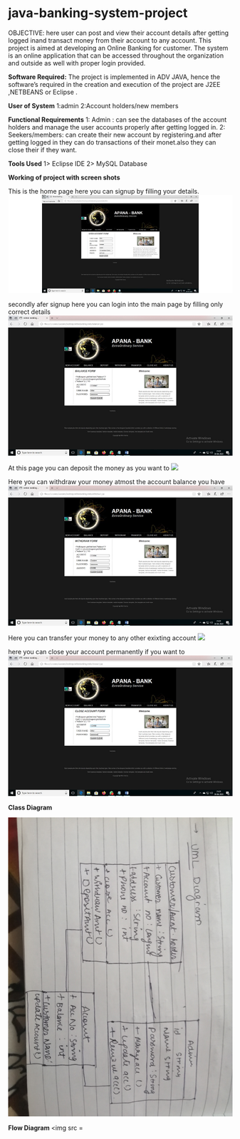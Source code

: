 # java-banking-system-project
OBJECTIVE:
here user can post and view their account  details after getting logged inand transact money from their account to any account.
This project is aimed at developing an Online Banking for customer. The system is an online application that can be accessed throughout the organization and outside as well with proper login provided. 

<b>Software Required:</b>
The project is implemented in ADV JAVA, hence the software’s required in the creation and execution of the project are J2EE ,NETBEANS or Eclipse .

<b>User of System</b>
1:admin
2:Account holders/new members

<b>Functional Requirements</b>
1: Admin : can see the databases of the account holders and manage the user accounts properly after getting logged in.
2: Seekers/members: can create their new account by registering.and after getting logged in they can do transactions of their monet.also they can close their if they want.

<b>Tools Used</b>
1> Eclipse IDE
2> MySQL Database


<B>Working of project with screen shots</B>

This is the home page here you can signup by filling your details.
<img src=https://github.com/mihirverma7781/java-banking-system-project/blob/master/images/homesignup.jpg>


secondly afer signup here you can login into the main page by filling only correct details
<img src=https://github.com/mihirverma7781/java-banking-system-project/blob/master/images/login.jpg>


At this page you can deposit the money as you want to
<image src=https://github.com/mihirverma7781/java-banking-system-project/blob/master/images/deposit.jpg>

Here you can withdraw your money atmost the account balance you have
<img src=https://github.com/mihirverma7781/java-banking-system-project/blob/master/images/withdraw.jpg>

Here you can transfer your money to any other exixting account
<image src=https://github.com/mihirverma7781/java-banking-system-project/blob/master/images/transfer.png>



here you can close your account permanently if you want to
<img src=https://github.com/mihirverma7781/java-banking-system-project/blob/master/images/closeacc.jpg>



<b>Class Diagram</b>

<img src=https://github.com/mihirverma7781/java-banking-system-project/blob/master/images/uml.jpg>

<b> Flow Diagram</b>
<img src =
